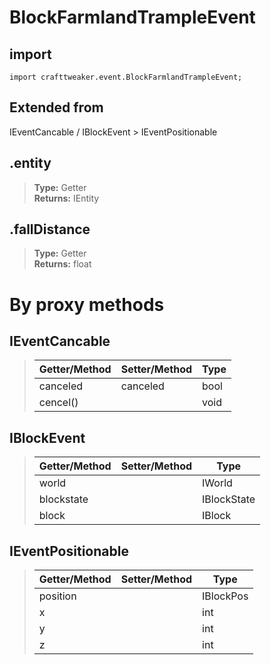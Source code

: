 # BlockFarmlandTrampleEvent

## import
`import crafttweaker.event.BlockFarmlandTrampleEvent;`

## Extended from
IEventCancable / IBlockEvent > IEventPositionable

## .entity
>
>
> **Type:** Getter  
> **Returns:** IEntity

## .fallDistance
>
>
> **Type:** Getter  
> **Returns:** float

# By proxy methods

## IEventCancable
> | Getter/Method   | Setter/Method     | Type                  |
> |-----------------|-------------------|-----------------------|
> | canceled        | canceled          | bool                  |
> | cencel()        |                   | void                  |

## IBlockEvent
> | Getter/Method   | Setter/Method     | Type                  |
> |-----------------|-------------------|-----------------------|
> | world           |                   | IWorld                |
> | blockstate      |                   | IBlockState           |
> | block           |                   | IBlock                |

## IEventPositionable
> | Getter/Method   | Setter/Method     | Type                  |
> |-----------------|-------------------|-----------------------|
> | position        |                   | IBlockPos             |
> | x               |                   | int                   |
> | y               |                   | int                   |
> | z               |                   | int                   |